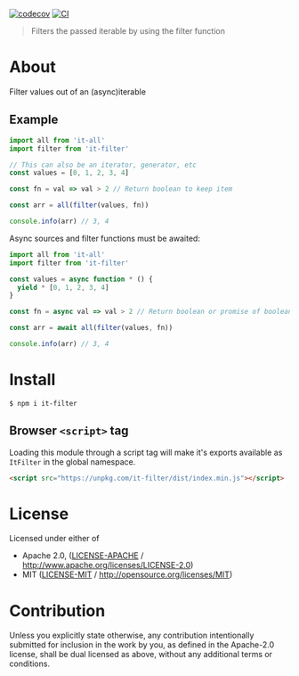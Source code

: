 [![codecov](https://img.shields.io/codecov/c/github/achingbrain/it.svg?style=flat-square)](https://codecov.io/gh/achingbrain/it)
[![CI](https://img.shields.io/github/actions/workflow/status/achingbrain/it/js-test-and-release.yml?branch=master\&style=flat-square)](https://github.com/achingbrain/it/actions/workflows/js-test-and-release.yml?query=branch%3Amaster)

> Filters the passed iterable by using the filter function

# About

Filter values out of an (async)iterable

## Example

```javascript
import all from 'it-all'
import filter from 'it-filter'

// This can also be an iterator, generator, etc
const values = [0, 1, 2, 3, 4]

const fn = val => val > 2 // Return boolean to keep item

const arr = all(filter(values, fn))

console.info(arr) // 3, 4
```

Async sources and filter functions must be awaited:

```javascript
import all from 'it-all'
import filter from 'it-filter'

const values = async function * () {
  yield * [0, 1, 2, 3, 4]
}

const fn = async val => val > 2 // Return boolean or promise of boolean to keep item

const arr = await all(filter(values, fn))

console.info(arr) // 3, 4
```

# Install

```console
$ npm i it-filter
```

## Browser `<script>` tag

Loading this module through a script tag will make it's exports available as `ItFilter` in the global namespace.

```html
<script src="https://unpkg.com/it-filter/dist/index.min.js"></script>
```

# License

Licensed under either of

- Apache 2.0, ([LICENSE-APACHE](LICENSE-APACHE) / <http://www.apache.org/licenses/LICENSE-2.0>)
- MIT ([LICENSE-MIT](LICENSE-MIT) / <http://opensource.org/licenses/MIT>)

# Contribution

Unless you explicitly state otherwise, any contribution intentionally submitted for inclusion in the work by you, as defined in the Apache-2.0 license, shall be dual licensed as above, without any additional terms or conditions.
